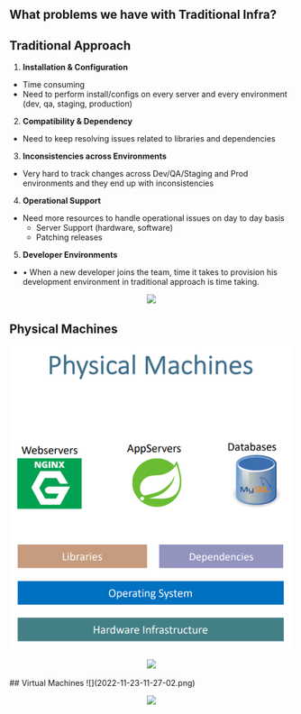 ## What problems we have with Traditional Infra?
## Traditional Approach

1. **Installation & Configuration**
- Time consuming
- Need to perform install/configs on every server and every environment (dev, qa, staging, production)
2. **Compatibility & Dependency**
- Need to keep resolving issues related to libraries and
dependencies
3. **Inconsistencies across Environments**
- Very hard to track changes across Dev/QA/Staging and Prod environments and they end up with inconsistencies
4. **Operational Support**
- Need more resources to handle operational issues on day to day basis
    - Server Support (hardware, software)
    - Patching releases
5. **Developer Environments**
- • When a new developer joins the team, time it takes to provision his development environment in traditional approach is time taking.
<p align="center">
  <img src="https://github.com/sudheermuthyala/AKSDOCS/blob/main/02-Docker-fundamentals/2022-11-23-11-15-41.png" />
    </p>

## Physical Machines
![](2022-11-23-11-24-36.png)

<p align="center">
  <img src="https://github.com/sudheermuthyala/AKSDOCS/blob/main/02-Docker-fundamentals/" />
    </p>
## Virtual Machines
![](2022-11-23-11-27-02.png)
<p align="center">
  <img src="https://github.com/sudheermuthyala/AKSDOCS/blob/main/02-Docker-fundamentals/" />
    </p>